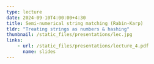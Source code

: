 ```yaml
---
type: lecture
date: 2024-09-10T4:00:00+4:30
title: Semi-numerical string matching (Rabin-Karp)
tldr: "Treating strings as numbers & hashing"
thumbnail: /static_files/presentations/lec.jpg
links: 
    - url: /static_files/presentations/lecture_4.pdf
      name: slides
---
```

